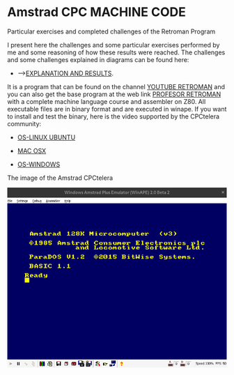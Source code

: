 # Amstrad CPC MACHINE CODE
Particular exercises and completed challenges of the Retroman Program


I present here the challenges and some particular exercises performed by me and some reasoning of how these results were reached. The challenges and some challenges explained in diagrams can be found here:
- -->[EXPLANATION AND RESULTS](https://github.com/aggranadoss/amstradcpc-machine-code/tree/master/amstrad_cpc_exercises_resolved).

It is a program that can be found on the channel [YOUTUBE RETROMAN](https://www.youtube.com/@ProfesorRetroman/about) and you can also get the base 
program at the web link [PROFESOR RETROMAN](https://profesorretroman.com/) with a complete machine language course and assembler on Z80. All executable files are in binary format and are executed in winape. If you want to install and test the binary, here is the video supported by the CPCtelera community:

- [OS-LINUX UBUNTU](https://www.youtube.com/watch?v=aItoD7OfdkM)

- [MAC OSX](https://www.youtube.com/watch?v=4a_dh0WXWic)

- [OS-WINDOWS](https://www.youtube.com/watch?v=YIrbPEinYp0&list=RDCMUCSdIAKvPxlB3VlFDCBvI46A&index=3)

The image of the Amstrad CPCtelera

![](images/amstradcpc.png)
